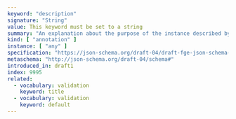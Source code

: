 ```yaml
---
keyword: "description"
signature: "String"
value: This keyword must be set to a string
summary: "An explanation about the purpose of the instance described by the schema."
kind: [ "annotation" ]
instance: [ "any" ]
specification: "https://json-schema.org/draft-04/draft-fge-json-schema-validation-00#rfc.section.6.1"
metaschema: "http://json-schema.org/draft-04/schema#"
introduced_in: draft1
index: 9995
related:
  - vocabulary: validation
    keyword: title
  - vocabulary: validation
    keyword: default
---
```

